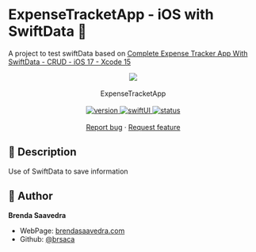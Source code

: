 # ExpenseTracketApp - iOS with SwiftData 👋

A project to test swiftData based on [Complete Expense Tracker App With SwiftData - CRUD - iOS 17 - Xcode 15](https://www.youtube.com/watch?v=r61KA8Gzw0M)
<p align="center">
<a href="#">
<img src="images/expenses tracker.gif" align="center">
</a> 
<br><br>
     ExpenseTracketApp
    <br><br>
  <a href="#">
    <img alt="version" src="https://img.shields.io/badge/Version-v1.0-red.svg" />
  </a>
  <a href="#">
    <img alt="swiftUI" src="https://img.shields.io/badge/SwiftUI-17-blue.svg" />
  </a>
  <a href="#">
    <img alt="status" src="https://img.shields.io/badge/status-finish-green.svg" />
  </a>
  <br>
    <br>
    <a href="https://github.com/brsaca/ExpenseTracketApp/issues/new">Report bug</a>
    ·
    <a href="https://github.com/brsaca/ExpenseTracketApp/issues/new">Request feature</a>
</p>

## 📝 Description
Use of SwiftData to save information

## 👤 Author

**Brenda Saavedra**

- WebPage: [brendasaavedra.com](http://brendasaavedra.com)
- Github: [@brsaca](https://github.com/brsaca/)
